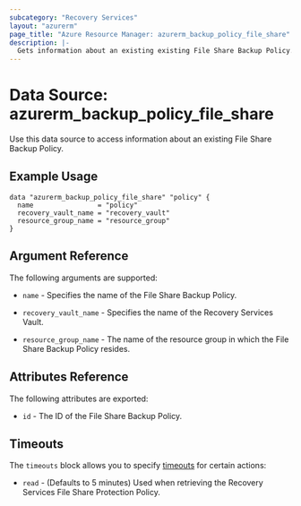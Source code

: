 ```yaml
---
subcategory: "Recovery Services"
layout: "azurerm"
page_title: "Azure Resource Manager: azurerm_backup_policy_file_share"
description: |-
  Gets information about an existing existing File Share Backup Policy.
---
```


# Data Source: azurerm_backup_policy_file_share

Use this data source to access information about an existing File Share Backup Policy.

## Example Usage

```hcl
data "azurerm_backup_policy_file_share" "policy" {
  name                = "policy"
  recovery_vault_name = "recovery_vault"
  resource_group_name = "resource_group"
}
```

## Argument Reference

The following arguments are supported:

- `name` - Specifies the name of the File Share Backup Policy.

- `recovery_vault_name` - Specifies the name of the Recovery Services Vault.

- `resource_group_name` - The name of the resource group in which the File Share Backup Policy resides.

## Attributes Reference

The following attributes are exported:

- `id` - The ID of the File Share Backup Policy.

## Timeouts

The `timeouts` block allows you to specify [timeouts](https://www.terraform.io/language/resources/syntax#operation-timeouts) for certain actions:

* `read` - (Defaults to 5 minutes) Used when retrieving the Recovery Services File Share Protection Policy.
